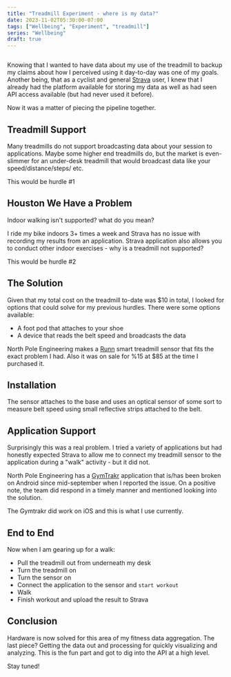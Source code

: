 ```yaml
---
title: "Treadmill Experiment - where is my data?"
date: 2023-11-02T05:30:00-07:00
tags: ["Wellbeing", "Experiment", "treadmill"]
series: "Wellbeing"
draft: true
---
```


![]()

Knowing that I wanted to have data about my use of the treadmill to backup my claims about how I perceived using it day-to-day was one of my goals. Another being, that as a cyclist and general [Strava](strava.com) user, I knew that I already had the platform available for storing my data as well as had seen API access available (but had never used it before).

Now it was a matter of piecing the pipeline together.

## Treadmill Support

Many treadmills do not support broadcasting data about your session to applications. Maybe some higher end treadmills do, but the market is even-slimmer for an under-desk treadmill that would broadcast data like your speed/distance/steps/ etc.

This would be hurdle #1


## Houston We Have a Problem
Indoor walking isn't supported? what do you mean? 

I ride my bike indoors 3+ times a week and Strava has no issue with recording my results from an application. Strava application also allows you to conduct other indoor exercises - why is a treadmill not supported?

This would be hurdle #2

## The Solution

Given that my total cost on the treadmill to-date was $10 in total, I looked for options that could solve for my previous hurdles. There were some options available:
- A foot pod that attaches to your shoe
- A device that reads the belt speed and broadcasts the data

North Pole Engineering makes a [Runn](https://npe.fit/products/runn) smart treadmill sensor that fits the exact problem I had. Also it was on sale for %15 at $85 at the time I purchased it.

## Installation

The sensor attaches to the base and uses an optical sensor of some sort to measure belt speed using small reflective strips attached to the belt. 

## Application Support

Surprisingly this was a real problem. I tried a variety of applications but had honestly expected Strava to allow me to connect my treadmill sensor to the application during a "walk" activity - but it did not. 

North Pole Engineering has a [GymTrakr](https://npe.fit/blogs/news/gymtrakr-app-now-available?gclid=CjwKCAjwkNOpBhBEEiwAb3MvvS1Z9yMW6pdKBTev-vjrezC13mTwTmWodN5SnxY4VQLiSiByt3VNixoCwCkQAvD_BwE) application that is/has been broken on Android since mid-september when I reported the issue. On a positive note, the team did respond in a timely manner and mentioned looking into the solution.

The Gymtrakr did work on iOS and this is what I use currently. 

## End to End

Now when I am gearing up for a walk:
- Pull the treadmill out from underneath my desk
- Turn the treadmill on
- Turn the sensor on
- Connect the application to the sensor and `start workout`
- Walk
- Finish workout and upload the result to Strava

## Conclusion

Hardware is now solved for this area of my fitness data aggregation. The last piece? Getting the data out and processing for quickly visualizing and analyzing. This is the fun part and got to dig into the API at a high level.

Stay tuned!
